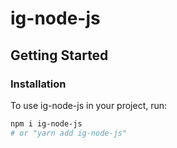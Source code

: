 # ig-node-js 
<!-- [START getstarted] -->
## Getting Started

### Installation

To use ig-node-js in your project, run:

```bash
npm i ig-node-js
# or "yarn add ig-node-js"
```